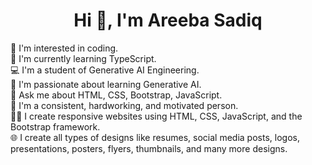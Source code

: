 <h1 align="center">Hi 👋, I'm Areeba Sadiq</h1>


  🌈 I'm interested in coding.<br>
  📗 I'm currently learning TypeScript.<br>
  💻 I'm a student of Generative AI Engineering.<br>
  🌟 I'm passionate about learning Generative AI.<br>
  📜 Ask me about HTML, CSS, Bootstrap, JavaScript.<br>
  🚀 I'm a consistent, hardworking, and motivated person.<br>
  👩‍💻 I create responsive websites using HTML, CSS, JavaScript, and the Bootstrap framework.<br>
  🌐 I create all types of designs like resumes, social media posts, logos, presentations, posters, flyers, thumbnails, and many more designs.

<!-- Rest of your README content -->
